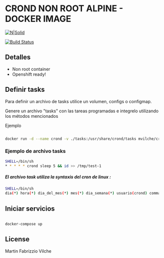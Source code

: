 # CROND NON ROOT ALPINE - DOCKER IMAGE

[![N|Solid](https://cldup.com/dTxpPi9lDf.thumb.png)](https://nodesource.com/products/nsolid)

[![Build Status](https://travis-ci.org/joemccann/dillinger.svg?branch=master)](https://travis-ci.org/joemccann/dillinger)


## Detalles

- Non root container
- Openshift ready!


## Definir tasks

Para definir un archivo de tasks utilice un volumen, configs o configmap.

Genere un archivo "tasks" con las tareas programadas e integrelo utilizando los métodos mencionados

Ejemplo

```bash

docker run -d --name crond -v ./tasks:/usr/share/crond/tasks mvilche/crond-noroot:alpine3.9

```

### Ejemplo de archivo tasks

```bash
SHELL=/bin/sh
* * * * * crond sleep 5 && id >> /tmp/test-1
```
#####  El archivo task utiliza la syntaxis del cron de linux :

 ```bash
SHELL=/bin/sh
dia(*) hora(*) dia_del_mes(*) mes(*) dia_semana(*) usuario(crond) commando(sleep 5 && id >> /tmp/test-1)
```




## Iniciar servicios

```bash

docker-compose up

```

## License
Martin Fabrizzio Vilche
